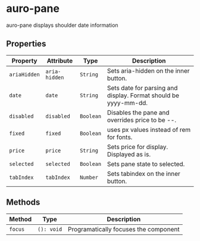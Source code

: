 # auro-pane

auro-pane displays shoulder date information

## Properties

| Property     | Attribute     | Type      | Description                                      |
|--------------|---------------|-----------|--------------------------------------------------|
| `ariaHidden` | `aria-hidden` | `String`  | Sets aria-hidden on the inner button.            |
| `date`       | `date`        | `String`  | Sets date for parsing and display. Format should be yyyy-mm-dd. |
| `disabled`   | `disabled`    | `Boolean` | Disables the pane and overrides price to be --.  |
| `fixed`      | `fixed`       | `Boolean` | uses px values instead of rem for fonts.         |
| `price`      | `price`       | `String`  | Sets price for display. Displayed as is.         |
| `selected`   | `selected`    | `Boolean` | Sets pane state to selected.                     |
| `tabIndex`   | `tabIndex`    | `Number`  | Sets tabindex on the inner button.               |

## Methods

| Method  | Type       | Description                           |
|---------|------------|---------------------------------------|
| `focus` | `(): void` | Programatically focuses the component |
